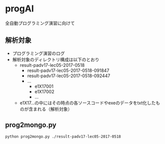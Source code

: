 # progAI
全自動プログラミング演習に向けて

## 解析対象
- プログラミング演習のログ
- 解析対象のディレクトリ構成は以下のとおり
  - result-padv17-lec05-2017-0518
    - result-padv17-lec05-2017-0518-091847
    - result-padv17-lec05-2017-0518-092447
    - ...
      - e1X17001
      - e1X17002
      - ...
  - e1X17...の中にはその時点の各ソースコードやexeのデータをtxt化したものが含まれる（解析対象）

## prog2mongo.py

`python prog2mongo.py ./result-padv17-lec05-2017-0518`

